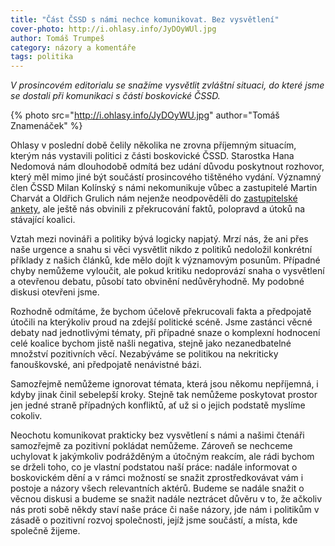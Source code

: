 ```yaml
---
title: "Část ČSSD s námi nechce komunikovat. Bez vysvětlení"
cover-photo: http://i.ohlasy.info/JyDOyWUl.jpg
author: Tomáš Trumpeš
category: názory a komentáře
tags: politika
---
```


*V prosincovém editorialu se snažíme vysvětlit zvláštní situaci, do které jsme se dostali při komunikaci s částí boskovické ČSSD.*

{% photo src="http://i.ohlasy.info/JyDOyWU.jpg" author="Tomáš Znamenáček" %}

Ohlasy v poslední době čelily několika ne zrovna příjemným situacím, kterým nás vystavili politici z části boskovické ČSSD. Starostka Hana Nedomová nám dlouhodobě odmítá bez udání důvodu poskytnout rozhovor, který měl mimo jiné být součástí prosincového tištěného vydání. Významný člen ČSSD Milan Kolínský s námi nekomunikuje vůbec a zastupitelé Martin Charvát a Oldřich Grulich nám nejenže neodpověděli do [zastupitelské ankety](http://www.ohlasy.info/clanky/2017/10/anketa-zastupitele.html), ale ještě nás obvinili z překrucování faktů, polopravd a útoků na stávající koalici.

Vztah mezi novináři a politiky bývá logicky napjatý. Mrzí nás, že ani přes naše urgence a snahu si věci vysvětlit nikdo z politiků nedoložil konkrétní příklady z našich článků, kde mělo dojít k významovým posunům. Případné chyby nemůžeme vyloučit, ale pokud kritiku nedoprovází snaha o vysvětlení a otevřenou debatu, působí tato obvinění nedůvěryhodně. My podobné diskusi otevřeni jsme.

Rozhodně odmítáme, že bychom účelově překrucovali fakta a předpojatě útočili na kterýkoliv proud na zdejší politické scéně. Jsme zastánci věcné debaty nad jednotlivými tématy, při případné snaze o komplexní hodnocení celé koalice bychom jistě našli negativa, stejně jako nezanedbatelné množství pozitivních věcí. Nezabýváme se politikou na nekriticky fanouškovské, ani předpojatě nenávistné bázi.

Samozřejmě nemůžeme ignorovat témata, která jsou někomu nepříjemná, i kdyby jinak činil sebelepší kroky. Stejně tak nemůžeme poskytovat prostor jen jedné straně případných konfliktů, ať už si o jejich podstatě myslíme cokoliv.

Neochotu komunikovat prakticky bez vysvětlení s námi a našimi čtenáři samozřejmě za pozitivní pokládat nemůžeme. Zároveň se nechceme uchylovat k jakýmkoliv podrážděným a útočným reakcím, ale rádi bychom se drželi toho, co je vlastní podstatou naší práce: nadále informovat o boskovickém dění a v rámci možností se snažit zprostředkovávat vám i postoje a názory všech relevantních aktérů. Budeme se nadále snažit o věcnou diskusi a budeme se snažit nadále neztrácet důvěru v to, že ačkoliv nás proti sobě někdy staví naše práce či naše názory, jde nám i politikům v zásadě o pozitivní rozvoj společnosti, jejíž jsme součástí, a místa, kde společně žijeme.